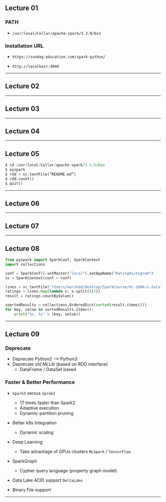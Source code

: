## Lecture 01

### PATH 
* `/usr/local/Cellar/apache-spark/3.3.0/bin`

### Installation URL
* `https://sundog-education.com/spark-python/`

* `http://localhost:4040`

***

## Lecture 02

***

## Lecture 03

***

## Lecture 04

***

## Lecture 05
```python
$ cd /usr/local/Cellar/apache-spark/3.3.0/bin
$ pyspark
$ rdd = sc.textFile(“README.md”)
$ rdd.count()
$ quit()
```

***

## Lecture 06

***

## Lecture 07

***

## Lecture 08

```python
from pyspark import SparkConf, SparkContext
import collections

conf = SparkConf().setMaster("local").setAppName("RatingHistogram")
sc = SparkContext(conf = conf)

lines = sc.textFile("/Users/marshad/Desktop/SparkCourse/ml-100k/u.data")
ratings = lines.map(lambda x: x.split()[2])
result = ratings.countByValue()

soertedResults = collections.OrderedDict(sorted(result.items()))
for key, value in sortedResults.items():
	print("%s, %i" % (key, value))
```

***

## Lecture 09

### Deprecate

* Deprecate Python2 --> Python3
* Deprecate old MLLib (based on RDD interface)
    * DataFrame / DataSet based

### Faster & Better Performance

* `Spark3` versus `Sprak2` 
	* 17 times faster than Spark2
	* Adaptive execution
	* Dynamic-partition pruning

* Better k8s Integration
	* Dynamic scaling
* Deep Learning
	* Take advantage of GPUs clusters `MLSpark` / `TensorFlow`
* SparkGraph
	* Cypher query language (property graph model)
* Data Lake ACID support `DeltaLake`
* Binary File support

***
